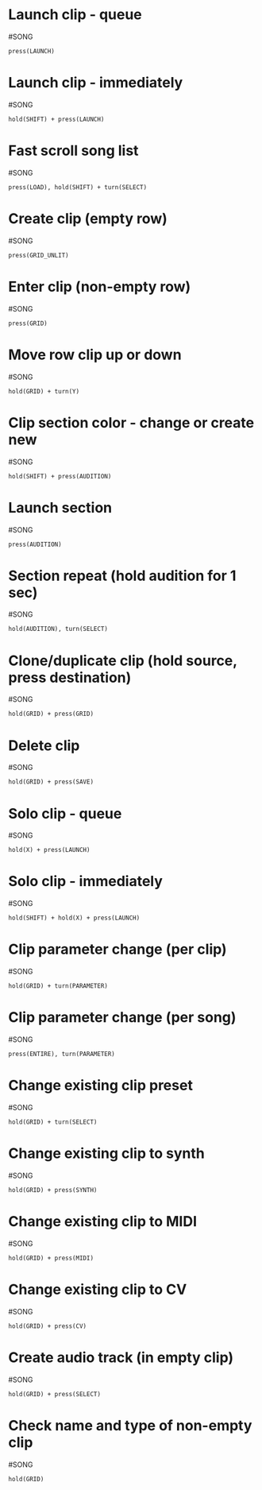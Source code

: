 # Launch clip - queue
    
#SONG

```shortcut
press(LAUNCH)
```


# Launch clip - immediately
    
#SONG

```shortcut
hold(SHIFT) + press(LAUNCH)
```


# Fast scroll song list
    
#SONG

```shortcut
press(LOAD), hold(SHIFT) + turn(SELECT)
```


# Create clip (empty row)
    
#SONG

```shortcut
press(GRID_UNLIT)
```


# Enter clip (non-empty row)
    
#SONG

```shortcut
press(GRID)
```


# Move row clip up or down
    
#SONG

```shortcut
hold(GRID) + turn(Y)
```


# Clip section color - change or create new
    
#SONG

```shortcut
hold(SHIFT) + press(AUDITION)
```


# Launch section
    
#SONG

```shortcut
press(AUDITION)
```


# Section repeat (hold audition for 1 sec)
    
#SONG

```shortcut
hold(AUDITION), turn(SELECT)
```


# Clone/duplicate clip (hold source, press destination)
    
#SONG

```shortcut
hold(GRID) + press(GRID)
```


# Delete clip
    
#SONG

```shortcut
hold(GRID) + press(SAVE)
```


# Solo clip - queue
    
#SONG

```shortcut
hold(X) + press(LAUNCH)
```


# Solo clip - immediately
    
#SONG

```shortcut
hold(SHIFT) + hold(X) + press(LAUNCH)
```


# Clip parameter change (per clip)
    
#SONG

```shortcut
hold(GRID) + turn(PARAMETER)
```


# Clip parameter change (per song)
    
#SONG

```shortcut
press(ENTIRE), turn(PARAMETER)
```


# Change existing clip preset
    
#SONG

```shortcut
hold(GRID) + turn(SELECT)
```


# Change existing clip to synth
    
#SONG

```shortcut
hold(GRID) + press(SYNTH)
```


# Change existing clip to MIDI
    
#SONG

```shortcut
hold(GRID) + press(MIDI)
```


# Change existing clip to CV
    
#SONG

```shortcut
hold(GRID) + press(CV)
```


# Create audio track (in empty clip)
    
#SONG

```shortcut
hold(GRID) + press(SELECT)
```


# Check name and type of non-empty clip
    
#SONG

```shortcut
hold(GRID)
```


